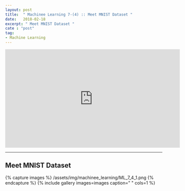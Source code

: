 ```yaml
---
layout: post
title:  " Machinee Learning 7-(4) :: Meet MNIST Dataset "
date:   2018-02-18
excerpt: " Meet MNIST Dataset "
cate : "post"
tag:
- Machine Learning
---
```


<iframe width="560" height="315" src="https://www.youtube.com/embed/ktd5yrki_KA" frameborder="0" allow="autoplay; encrypted-media" allowfullscreen></iframe>

---

## Meet MNIST Dataset


{% capture images %}
/assets/img/machinee_learning/ML_7_4_1.png
{% endcapture %}
{% include gallery images=images caption=" " cols=1 %}
